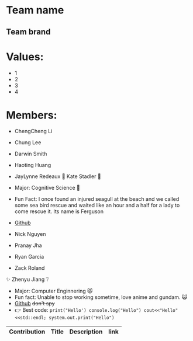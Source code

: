 # Team name

## Team brand

# Values:
- 1
- 2
- 3
- 4
  
# Members:
- ChengCheng Li
- Chung Lee
- Darwin Smith
- Haoting Huang
- JayLynne Redeaux
:octopus: Kate Stadler :shell:
- Major: Cognitive Science :brain:
- Fun Fact: I once found an injured seagull at the beach and we called some sea bird rescue and waited like an hour and a half for a lady to come rescue it. Its name is Ferguson
- [Github](https://github.com/kstad21)

- Nick Nguyen
- Pranay Jha
- Ryan Garcia
- Zack Roland

:sparkles: Zhenyu Jiang :grey_question:
- Major: Computer Enginnering :pouting_cat:
- Fun fact: Unable to stop working sometime, love anime and gundam. :scream_cat:
- [Github](https://github.com/XDawn66)  	~~don't spy~~
- :point_right: Best code: ```print("Hello') console.log("Hello") cout<<"Hello"<<std::endl; system.out.print("Hello")``` 

| Contribution | Title | Description | link |
| ----------- | ----------- | ----------- | ----------- |

